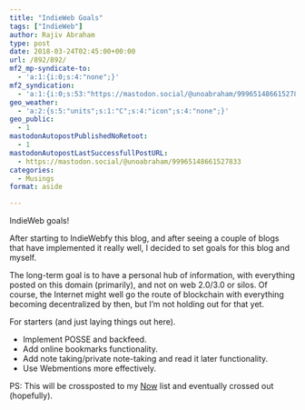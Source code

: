 ```yaml
---
title: "IndieWeb Goals"
tags: ["IndieWeb"]
author: Rajiv Abraham
type: post
date: 2018-03-24T02:45:00+00:00
url: /892/892/
mf2_mp-syndicate-to:
  - 'a:1:{i:0;s:4:"none";}'
mf2_syndication:
  - 'a:1:{i:0;s:53:"https://mastodon.social/@unoabraham/99965148661527833";}'
geo_weather:
  - 'a:2:{s:5:"units";s:1:"C";s:4:"icon";s:4:"none";}'
geo_public:
  - 1
mastodonAutopostPublishedNoRetoot:
  - 1
mastodonAutopostLastSuccessfullPostURL:
  - https://mastodon.social/@unoabraham/99965148661527833
categories:
  - Musings
format: aside

---
```

IndieWeb goals!

<p style="text-align: left;">
  After starting to IndieWebfy this blog, and after seeing a couple of blogs that have implemented it really well, I decided to set goals for this blog and myself.
</p>

<p style="text-align: left;">
  The long-term goal is to have a personal hub of information, with everything posted on this domain (primarily), and not on web 2.0/3.0 or silos. Of course, the Internet might well go the route of blockchain with everything becoming decentralized by then, but I&#8217;m not holding out for that yet.
</p>

<p style="text-align: left;">
  For starters (and just laying things out here).
</p>

<ul style="text-align: left;">
  <li>
    Implement POSSE and backfeed.
  </li>
  <li>
    Add online bookmarks functionality.
  </li>
  <li>
    Add note taking/private note-taking and read it later functionality.
  </li>
  <li>
    Use Webmentions more effectively.
  </li>
</ul>

<p style="text-align: left;">
  PS: This will be crossposted to my <a href="https://abraham.red/now/" target="_blank" rel="noopener">Now</a> list and eventually crossed out (hopefully).
</p>
